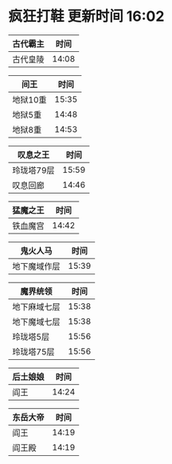 # 疯狂打鞋 更新时间 16:02

| 古代霸主   | 时间    |
|--------|-------|
| 古代皇陵 | 14:08 |

| 间王   | 时间    |
|--------|-------|
| 地狱10重 | 15:35 |
| 地狱5重 | 14:48 |
| 地狱8重 | 14:53 |

| 叹息之王   | 时间    |
|--------|-------|
| 玲珑塔79层 | 15:59 |
| 叹息回廊 | 14:46 |

| 猛魔之王   | 时间    |
|--------|-------|
| 铁血魔宫 | 14:42 |

| 鬼火人马   | 时间    |
|--------|-------|
| 地下魔域作层 | 15:39 |

| 魔界统领   | 时间    |
|--------|-------|
| 地下麻域七层 | 15:38 |
| 地下魔域七层 | 15:38 |
| 玲珑塔5层 | 15:56 |
| 玲珑塔75层 | 15:56 |

| 后土娘娘   | 时间    |
|--------|-------|
| 阎王 | 14:24 |

| 东岳大帝   | 时间    |
|--------|-------|
| 阎王 | 14:19 |
| 阎王殿 | 14:19 |